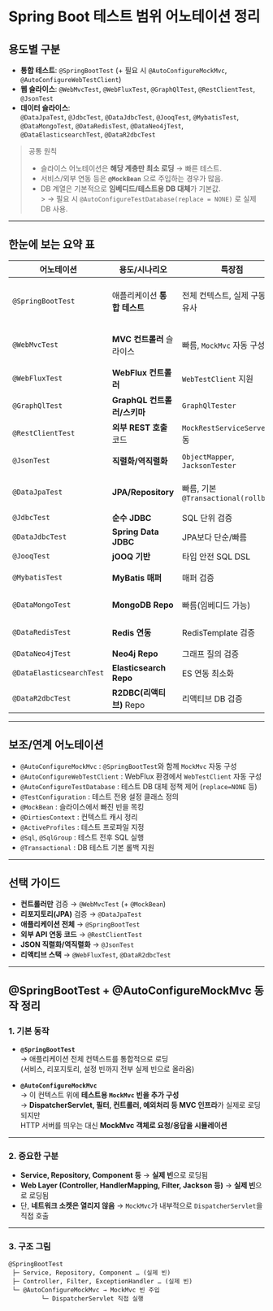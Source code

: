 
# Spring Boot 테스트 범위 어노테이션 정리

## 용도별 구분
- **통합 테스트**: `@SpringBootTest` (+ 필요 시 `@AutoConfigureMockMvc`, `@AutoConfigureWebTestClient`)
- **웹 슬라이스**: `@WebMvcTest`, `@WebFluxTest`, `@GraphQlTest`, `@RestClientTest`, `@JsonTest`
- **데이터 슬라이스**:  
  `@DataJpaTest`, `@JdbcTest`, `@DataJdbcTest`, `@JooqTest`, `@MybatisTest`,  
  `@DataMongoTest`, `@DataRedisTest`, `@DataNeo4jTest`, `@DataElasticsearchTest`, `@DataR2dbcTest`

> 공통 원칙
> - 슬라이스 어노테이션은 **해당 계층만 최소 로딩** → 빠른 테스트.
> - 서비스/외부 연동 등은 **`@MockBean`** 으로 주입하는 경우가 많음.
> - DB 계열은 기본적으로 **임베디드/테스트용 DB 대체**가 기본값.  
    >   → 필요 시 `@AutoConfigureTestDatabase(replace = NONE)` 로 실제 DB 사용.

---

## 한눈에 보는 요약 표

| 어노테이션 | 용도/시나리오 | 특장점 | 빈 로딩 범위 | 알아두면 좋은 점 |
|---|---|---|---|---|
| `@SpringBootTest` | 애플리케이션 **통합 테스트** | 전체 컨텍스트, 실제 구동과 유사 | 대부분의 Auto-Config + 전체 빈 | 느릴 수 있음. `webEnvironment` 옵션, `@AutoConfigureMockMvc` 함께 사용 |
| `@WebMvcTest` | **MVC 컨트롤러** 슬라이스 | 빠름, `MockMvc` 자동 구성 | `@Controller`, `@ControllerAdvice`, Jackson, MVC infra | 서비스/리포는 미로딩 → `@MockBean` 필요. 보안 필터 주의 |
| `@WebFluxTest` | **WebFlux 컨트롤러** | `WebTestClient` 지원 | WebFlux 관련 빈만 | 비동기 체인만 로딩. 서비스/리포 `@MockBean` 필요 |
| `@GraphQlTest` | **GraphQL 컨트롤러/스키마** | `GraphQlTester` | GraphQL 관련 컴포넌트 | Data/Service 미포함 |
| `@RestClientTest` | **외부 REST 호출** 코드 | `MockRestServiceServer` 자동 | Jackson, `RestTemplateBuilder` | 서버 없이 클라이언트 레이어만 검증 |
| `@JsonTest` | **직렬화/역직렬화** | `ObjectMapper`, `JacksonTester` | JSON 관련만 | 도메인 객체 JSON 컨트랙트 검증 |
| `@DataJpaTest` | **JPA/Repository** | 빠름, 기본 `@Transactional(rollback)` | JPA Repo, EntityManagerFactory, TestEntityManager | 기본 임베디드 DB 대체. 실제 DB는 `replace=NONE` |
| `@JdbcTest` | **순수 JDBC** | SQL 단위 검증 | `DataSource`, `JdbcTemplate` | 트랜잭션 롤백 기본 |
| `@DataJdbcTest` | **Spring Data JDBC** | JPA보다 단순/빠름 | Spring Data JDBC Repo | DB 대체 정책 동일 |
| `@JooqTest` | **jOOQ 기반** | 타입 안전 SQL DSL | jOOQ 컨텍스트 | 테스트 DB 필요 |
| `@MybatisTest` | **MyBatis 매퍼** | 매퍼 검증 | SqlSessionFactory, 매퍼 | XML/어노테이션 매퍼 집중 |
| `@DataMongoTest` | **MongoDB Repo** | 빠름(임베디드 가능) | MongoTemplate, Repo | flapdoodle-embed 사용 가능 |
| `@DataRedisTest` | **Redis 연동** | RedisTemplate 검증 | RedisTemplate 등 | 임베디드 Redis 없음 → Testcontainers 권장 |
| `@DataNeo4jTest` | **Neo4j Repo** | 그래프 질의 검증 | Neo4jTemplate/Repo | 서버 필요 (TC 권장) |
| `@DataElasticsearchTest` | **Elasticsearch Repo** | ES 연동 최소화 | ES Client/Repo | 최신버전은 내장 ES 없음 |
| `@DataR2dbcTest` | **R2DBC(리액티브)** Repo | 리액티브 DB 검증 | R2dbcEntityTemplate/Repo | 블로킹 혼용 주의 |

---

## 보조/연계 어노테이션
- `@AutoConfigureMockMvc` : `@SpringBootTest`와 함께 `MockMvc` 자동 구성
- `@AutoConfigureWebTestClient` : WebFlux 환경에서 `WebTestClient` 자동 구성
- `@AutoConfigureTestDatabase` : 테스트 DB 대체 정책 제어 (`replace=NONE` 등)
- `@TestConfiguration` : 테스트 전용 설정 클래스 정의
- `@MockBean` : 슬라이스에서 빠진 빈을 목킹
- `@DirtiesContext` : 컨텍스트 캐시 정리
- `@ActiveProfiles` : 테스트 프로파일 지정
- `@Sql`, `@SqlGroup` : 테스트 전후 SQL 실행
- `@Transactional` : DB 테스트 기본 롤백 지원

---

## 선택 가이드
- **컨트롤러만** 검증 → `@WebMvcTest` (+ `@MockBean`)
- **리포지토리(JPA)** 검증 → `@DataJpaTest`
- **애플리케이션 전체** → `@SpringBootTest`
- **외부 API 연동 코드** → `@RestClientTest`
- **JSON 직렬화/역직렬화** → `@JsonTest`
- **리액티브 스택** → `@WebFluxTest`, `@DataR2dbcTest`

---
## @SpringBootTest + @AutoConfigureMockMvc 동작 정리

### 1. 기본 동작
- **`@SpringBootTest`**  
  → 애플리케이션 전체 컨텍스트를 통합적으로 로딩  
  (서비스, 리포지토리, 설정 빈까지 전부 실제 빈으로 올라옴)

- **`@AutoConfigureMockMvc`**  
  → 이 컨텍스트 위에 **테스트용 `MockMvc` 빈을 추가 구성**  
  → **DispatcherServlet, 필터, 컨트롤러, 예외처리 등 MVC 인프라**가 실제로 로딩되지만  
  HTTP 서버를 띄우는 대신 **MockMvc 객체로 요청/응답을 시뮬레이션**

---

### 2. 중요한 구분
- **Service, Repository, Component 등** → **실제 빈**으로 로딩됨
- **Web Layer (Controller, HandlerMapping, Filter, Jackson 등)** → **실제 빈**으로 로딩됨
- 단, **네트워크 소켓은 열리지 않음** → `MockMvc`가 내부적으로 `DispatcherServlet`을 직접 호출

---

### 3. 구조 그림

```text
@SpringBootTest
 ├─ Service, Repository, Component … (실제 빈)
 ├─ Controller, Filter, ExceptionHandler … (실제 빈)
 └─ @AutoConfigureMockMvc → MockMvc 빈 주입
         └─ DispatcherServlet 직접 실행
```
